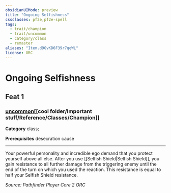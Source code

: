```yaml
---
obsidianUIMode: preview
title: "Ongoing Selfishness"
cssclasses: pf2e,pf2e-spell
tags:
  - trait/champion
  - trait/uncommon
  - category/class
  - remaster
aliases: "Item.d9GvKD6F39r7qqWL"
license: ORC
---
```

# Ongoing Selfishness
## Feat 1
### [uncommon](cool%20folder/Important%20stuff/Bestiary/zz_traits/uncommon.md "Uncommon Rarity Trait")[[cool folder/Important stuff/Reference/Classes/Champion]]

**Category** class; 



**Prerequisites** desecration cause
* * *
Your powerful personality and incredible ego demand that you protect yourself above all else. After you use [[Selfish Shield|Selfish Shield]], you gain resistance to all further damage from the triggering enemy until the end of the turn on which you used the reaction. This resistance is equal to half your Selfish Shield resistance.

*Source: Pathfinder Player Core 2*
*ORC*